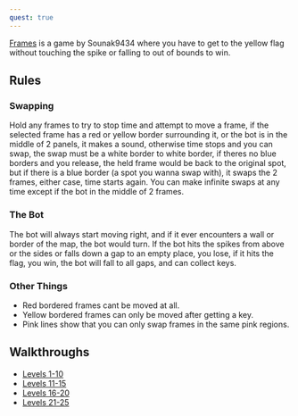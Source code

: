 ```yaml
---
quest: true
---
```


[Frames](https://fancade.page.link/YGY3) is a game by Sounak9434 where you have to get to the yellow flag without touching the spike or falling to out of bounds to win.

## Rules
### Swapping
Hold any frames to try to stop time and attempt to move a frame, if the selected frame has a red or yellow border surrounding it, or the bot is in the middle of 2 panels, it makes a sound, otherwise time stops and you can swap, the swap must be a white border to white border, if theres no blue borders and you release, the held frame would be back to the original spot, but if there is a blue border (a spot you wanna swap with), it swaps the 2 frames, either case, time starts again. You can make infinite swaps at any time except if the bot in the middle of 2 frames.
### The Bot
The bot will always start moving right, and if it ever encounters a wall or border of the map, the bot would turn. If the bot hits the spikes from above or the sides or falls down a gap to an empty place, you lose, if it hits the flag, you win, the bot will fall to all gaps, and can collect keys.
### Other Things

* Red bordered frames cant be moved at all.
* Yellow bordered frames can only be moved after getting a key.
* Pink lines show that you can only swap frames in the same pink regions.

## Walkthroughs

* [Levels 1-10](https://www.google.com/url?sa=t&rct=j&q=&esrc=s&source=video&cd=&cad=rja&uact=8&ved=2ahUKEwih9IfShfTyAhXH4mEKHeyJAyIQtwJ6BAgGEAM&url=https%3A%2F%2Fwww.youtube.com%2Fwatch%3Fv%3DEEwFU1zNrdQ&usg=AOvVaw1mGbJ1o7DvlHu2T4uOBoKg)
* [Levels 11-15](https://www.google.com/url?sa=t&rct=j&q=&esrc=s&source=video&cd=&cad=rja&uact=8&ved=2ahUKEwih9IfShfTyAhXH4mEKHeyJAyIQtwJ6BAgHEAM&url=https%3A%2F%2Fwww.youtube.com%2Fwatch%3Fv%3DRbTz7S68htE&usg=AOvVaw04EvLFKdRQrqr__04IWztu)
* [Levels 16-20](https://www.google.com/url?sa=t&rct=j&q=&esrc=s&source=video&cd=&cad=rja&uact=8&ved=2ahUKEwih9IfShfTyAhXH4mEKHeyJAyIQtwJ6BAgKEAM&url=https%3A%2F%2Fwww.youtube.com%2Fwatch%3Fv%3D_NstV9cHHMs&usg=AOvVaw30YqDgw96wRJxs9B7F5Dtz)
* [Levels 21-25](https://www.google.com/url?sa=t&rct=j&q=&esrc=s&source=video&cd=&cad=rja&uact=8&ved=2ahUKEwih9IfShfTyAhXH4mEKHeyJAyIQtwJ6BAgFEAM&url=https%3A%2F%2Fwww.youtube.com%2Fwatch%3Fv%3D0fBpVVL41F8&usg=AOvVaw2LBBYJFIU0x0xqtDahu-Co)
